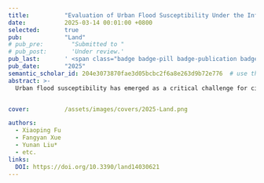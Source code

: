 ```yaml
---
title:          "Evaluation of Urban Flood Susceptibility Under the Influence of Urbanization Based on Shared Socioeconomic Pathways"
date:           2025-03-14 00:01:00 +0800
selected:       true
pub:            "Land"
# pub_pre:        "Submitted to "
# pub_post:       'Under review.'
pub_last:       ' <span class="badge badge-pill badge-publication badge-success" style="background-color:red">SSCI-Q2</span>'
pub_date:       "2025"
semantic_scholar_id: 204e3073870fae3d05bcbc2f6a8e263d9b72e776  # use this to retrieve citation count
abstract: >-
  Urban flood susceptibility has emerged as a critical challenge for cities worldwide, exacerbated by rapid urbanization. This study evaluates urban flood susceptibility under different Shared Socioeconomic Pathways (SSPs) in the context of urbanization. A coupled modeling approach integrating the System Dynamics (SD) model and the Future Land Use Simulation (FLUS) model was employed to project future land use changes under sustainable development, moderate development, and conventional development scenarios...


cover:          /assets/images/covers/2025-Land.png

authors:
  - Xiaoping Fu
  - Fangyan Xue
  - Yunan Liu*
  - etc.
links:
  DOI: https://doi.org/10.3390/land14030621
---
```

